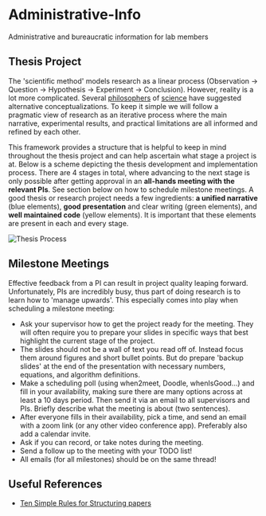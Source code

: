 # Administrative-Info
Administrative and bureaucratic information for lab members

## Thesis Project
The 'scientific method' models research as a linear process (Observation $\rightarrow$ Question $\rightarrow$ Hypothesis $\rightarrow$ Experiment $\rightarrow$ Conclusion). However, reality is a lot more complicated. Several [philosophers](https://en.wikipedia.org/wiki/Research_program) of [science](https://en.wikipedia.org/wiki/Against_Method) have suggested alternative conceptualizations. To keep it simple we will follow a pragmatic view of research as an iterative process where the main narrative, experimental results, and practical limitations are all informed and refined by each other. 

This framework provides a structure that is helpful to keep in mind throughout the thesis project and can help ascertain what stage a project is at.
Below is a scheme depicting the thesis development and implementation process. There are 4 stages in total, where advancing to the next stage is only possible after getting approval in an **all-hands meeting with the relevant PIs**. See section below on how to schedule milestone meetings.
A good thesis or research project needs a few ingredients: **a unified narrative** (blue elements), **good presentation** and clear writing (green elements), and **well maintained code** (yellow elements). It is important that these elements are present in each and every stage.

![Thesis Process](./assets/imgs/ResearchProcess.png)

## Milestone Meetings
Effective feedback from a PI can result in project quality leaping forward. Unfortunately, PIs are incredibly busy, thus part of doing research is to learn how to 'manage upwards'. This especially comes into play when scheduling a milestone meeting:
- Ask your supervisor how to get the project ready for the meeting. They will often require you to prepare your slides in specific ways that best highlight the current stage of the project.
- The slides should not be a wall of text you read off of. Instead focus them around figures and short bullet points. But do prepare 'backup slides' at the end of the presentation with necessary numbers, equations, and algorithm definitions.
- Make a scheduling poll (using when2meet, Doodle, whenIsGood...) and fill in your availability, making sure there are many options across at least a 10 days period. Then send it via an email to all supervisors and PIs. Briefly describe what the meeting is about (two sentences).
- After everyone fills in their availability, pick a time, and send an email with a zoom link (or any other video conference app). Preferably also add a calendar invite.
- Ask if you can record, or take notes during the meeting.
- Send a follow up to the meeting with your TODO list!
- All emails (for all milestones) should be on the same thread!

## Useful References
- [Ten Simple Rules for Structuring papers](https://journals.plos.org/ploscompbiol/article/file?id=10.1371/journal.pcbi.1005619&type=printable)
